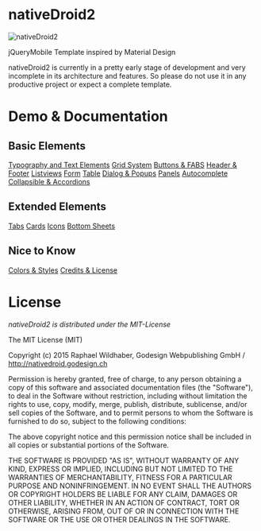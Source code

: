 # nativeDroid2

![nativeDroid2](http://nativedroid.godesign.ch/material/github_banner.jpg)

jQueryMobile Template inspired by Material Design

nativeDroid2 is currently in a pretty early stage of development and very incomplete in its architecture and features. So please do not use it in any productive project or expect a complete template.


# Demo & Documentation

Basic Elements
--------------

[Typography and Text Elements](http://nd2.godesign.ch/examples/elements/text.html)
[Grid System](http://nd2.godesign.ch/examples/elements/grid.html)
[Buttons & FABS](http://nd2.godesign.ch/examples/elements/buttons.html)
[Header & Footer](http://nd2.godesign.ch/examples/elements/header_footer.html)
[Listviews](http://nd2.godesign.ch/examples/elements/listviews.html)
[Form](http://nd2.godesign.ch/examples/elements/forms.html)
[Table](http://nd2.godesign.ch/examples/elements/tables.html)
[Dialog & Popups](http://nd2.godesign.ch/examples/elements/dialog_popups.html)
[Panels](http://nd2.godesign.ch/examples/elements/panels.html)
[Autocomplete](http://nd2.godesign.ch/examples/elements/autocomplete.html)
[Collapsible & Accordions](http://nd2.godesign.ch/examples/elements/collapsible_accordions.html)

Extended Elements
-
[Tabs](http://nd2.godesign.ch/examples/extended/tabs.html)
[Cards](http://nd2.godesign.ch/examples/extended/cards.html)
[Icons](http://nd2.godesign.ch/examples/extended/icons.html)
[Bottom Sheets](http://nd2.godesign.ch/examples/extended/bottomsheet.html)

Nice to Know
-
[Colors & Styles](http://nd2.godesign.ch/info/colors_and_styles.html)
[Credits & License](http://nd2.godesign.ch/info/credits.html)

# License
*nativeDroid2 is distributed under the MIT-License*

The MIT License (MIT)

Copyright (c) 2015 Raphael Wildhaber, Godesign Webpublishing GmbH / http://nativedroid.godesign.ch

Permission is hereby granted, free of charge, to any person obtaining a copy
of this software and associated documentation files (the "Software"), to deal
in the Software without restriction, including without limitation the rights
to use, copy, modify, merge, publish, distribute, sublicense, and/or sell
copies of the Software, and to permit persons to whom the Software is
furnished to do so, subject to the following conditions:

The above copyright notice and this permission notice shall be included in all
copies or substantial portions of the Software.

THE SOFTWARE IS PROVIDED "AS IS", WITHOUT WARRANTY OF ANY KIND, EXPRESS OR
IMPLIED, INCLUDING BUT NOT LIMITED TO THE WARRANTIES OF MERCHANTABILITY,
FITNESS FOR A PARTICULAR PURPOSE AND NONINFRINGEMENT. IN NO EVENT SHALL THE
AUTHORS OR COPYRIGHT HOLDERS BE LIABLE FOR ANY CLAIM, DAMAGES OR OTHER
LIABILITY, WHETHER IN AN ACTION OF CONTRACT, TORT OR OTHERWISE, ARISING FROM,
OUT OF OR IN CONNECTION WITH THE SOFTWARE OR THE USE OR OTHER DEALINGS IN THE
SOFTWARE.


